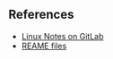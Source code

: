 


## References
- [Linux Notes on GitLab](https://gitlab.com/twn-devops-bootcamp/latest/02-linux/linux)
- [REAME files](https://www.makeareadme.com)